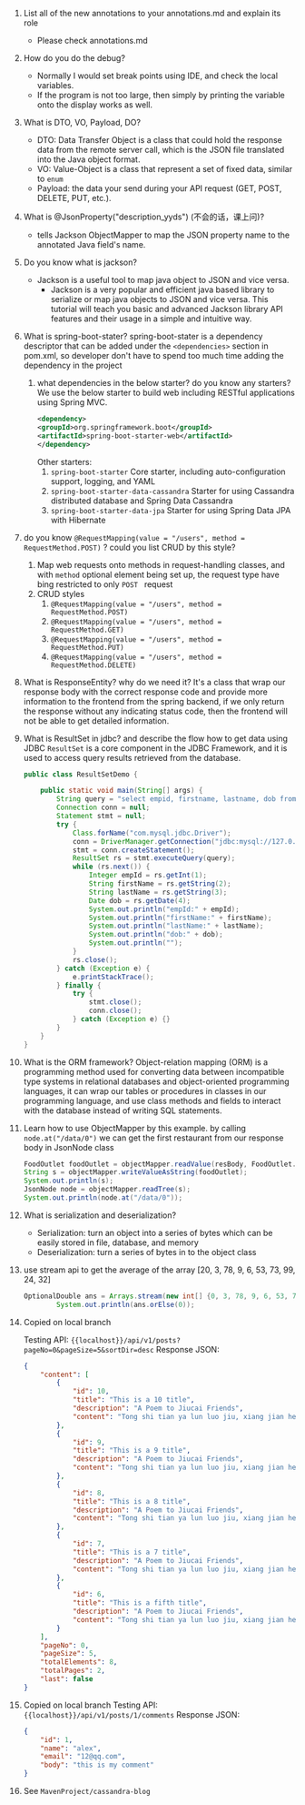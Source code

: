 1.  List all of the new annotations to your annotations.md and explain its role
    * Please check annotations.md
2.  How do you do the debug?
    * Normally I would set break points using IDE, and check the local variables.
    * If the program is not too large, then simply by printing the variable onto the display works as well.
3.  What is DTO, VO, Payload, DO?
    * DTO: Data Transfer Object is a class that could hold the response data from the remote server call, 
      which is the JSON file translated into the Java object format.
    * VO: Value-Object is a class that represent a set of fixed data, similar to `enum`
    * Payload: the data your send during your API request (GET, POST, DELETE, PUT, etc.).
4.  What is @JsonProperty("description_yyds") (不会的话，课上问)?
    * tells Jackson ObjectMapper to map the JSON property name to the annotated Java field's name.
5.  Do you know what is jackson?
    * Jackson is a useful tool to map java object to JSON and vice versa.
       * Jackson is a very popular and efficient java based library to serialize or map java objects to JSON 
         and vice versa. This tutorial will teach you basic and advanced Jackson library API features and their usage 
         in a simple and intuitive way.
6.  What is spring-boot-stater?
    spring-boot-stater is a dependency descriptor that can be added under the `<dependencies>` section in pom.xml, so
    developer don't have to spend too much time adding the dependency in the project
    1. what dependencies in the below starter? do you know any starters?
        We use the below starter to build web including RESTful applications using Spring MVC.
        ```xml
       <dependency>
       <groupId>org.springframework.boot</groupId>
       <artifactId>spring-boot-starter-web</artifactId>
       </dependency>
       ```
       Other starters:
       1. `spring-boot-starter` Core starter, including auto-configuration support, logging, and YAML
       2. `spring-boot-starter-data-cassandra` Starter for using Cassandra distributed database and Spring Data Cassandra
       3. `spring-boot-starter-data-jpa` Starter for using Spring Data JPA with Hibernate
7. do you know `@RequestMapping(value = "/users", method = RequestMethod.POST)` ? could you list CRUD by this style?
   1. Map web requests onto methods in request-handling classes, and with `method` optional element being set up, the 
      request type have bing restricted to only `POST ` request
   2. CRUD styles
      1. `@RequestMapping(value = "/users", method = RequestMethod.POST)`
      2. `@RequestMapping(value = "/users", method = RequestMethod.GET)`
      3. `@RequestMapping(value = "/users", method = RequestMethod.PUT)`
      4. `@RequestMapping(value = "/users", method = RequestMethod.DELETE)`
8.  What is ResponseEntity? why do we need it?
    It's a class that wrap our response body with the correct response code and provide more information to the frontend
    from the spring backend, if we only return the response without any indicating status code, then the frontend will
    not be able to get detailed information.
9.  What is ResultSet in jdbc? and describe the flow how to get data using JDBC
    `ResultSet` is a core component in the JDBC Framework, and it is used to access query results retrieved from the 
    database.
    ```java
    public class ResultSetDemo {
    
    	public static void main(String[] args) {
    		String query = "select empid, firstname, lastname, dob from tblemployee";
    		Connection conn = null;
    		Statement stmt = null;
    		try {
    			Class.forName("com.mysql.jdbc.Driver");
    			conn = DriverManager.getConnection("jdbc:mysql://127.0.0.1:3306/empdb", "root", "root");
    			stmt = conn.createStatement();
    			ResultSet rs = stmt.executeQuery(query);
    			while (rs.next()) {
    				Integer empId = rs.getInt(1);
    				String firstName = rs.getString(2);
    				String lastName = rs.getString(3);
    				Date dob = rs.getDate(4);
    				System.out.println("empId:" + empId);
    				System.out.println("firstName:" + firstName);
    				System.out.println("lastName:" + lastName);
    				System.out.println("dob:" + dob);
    				System.out.println("");
    			}
    			rs.close();
    		} catch (Exception e) {
    			e.printStackTrace();
    		} finally {
    			try {
    				stmt.close();
    				conn.close();
    			} catch (Exception e) {}
    		}
    	}
    }
    ```
10. What is the ORM framework?
    Object-relation mapping (ORM) is a programming method used for converting data between incompatible type systems 
    in relational databases and object-oriented programming languages, it can wrap our tables or procedures in classes
    in our programming language, and use class methods and fields to interact with the database instead of writing 
    SQL statements.
11. Learn how to use ObjectMapper by this example.
    by calling `node.at("/data/0")` we can get the first restaurant from our response body in JsonNode class
    ```java
    FoodOutlet foodOutlet = objectMapper.readValue(resBody, FoodOutlet.class);
    String s = objectMapper.writeValueAsString(foodOutlet);
    System.out.println(s);
    JsonNode node = objectMapper.readTree(s);
    System.out.println(node.at("/data/0"));
    ```
12. What is serialization and deserialization?
    * Serialization: turn an object into a series of bytes which can be easily stored in file, database, and memory
    * Deserialization: turn a series of bytes in to the object class
13. use stream api to get the average of the array [20, 3, 78, 9, 6, 53, 73, 99, 24, 32]
    ```java
    OptionalDouble ans = Arrays.stream(new int[] {0, 3, 78, 9, 6, 53, 73, 99, 24, 32}).average();
            System.out.println(ans.orElse(0));
    ```
14. Copied on local branch
 
    Testing API: `{{localhost}}/api/v1/posts?pageNo=0&pageSize=5&sortDir=desc`
    Response JSON: 
    ```json
    {
        "content": [
            {
                "id": 10,
                "title": "This is a 10 title",
                "description": "A Poem to Jiucai Friends",
                "content": "Tong shi tian ya lun luo jiu, xiang jian he bi ceng xiang shi"
            },
            {
                "id": 9,
                "title": "This is a 9 title",
                "description": "A Poem to Jiucai Friends",
                "content": "Tong shi tian ya lun luo jiu, xiang jian he bi ceng xiang shi"
            },
            {
                "id": 8,
                "title": "This is a 8 title",
                "description": "A Poem to Jiucai Friends",
                "content": "Tong shi tian ya lun luo jiu, xiang jian he bi ceng xiang shi"
            },
            {
                "id": 7,
                "title": "This is a 7 title",
                "description": "A Poem to Jiucai Friends",
                "content": "Tong shi tian ya lun luo jiu, xiang jian he bi ceng xiang shi"
            },
            {
                "id": 6,
                "title": "This is a fifth title",
                "description": "A Poem to Jiucai Friends",
                "content": "Tong shi tian ya lun luo jiu, xiang jian he bi ceng xiang shi"
            }
        ],
        "pageNo": 0,
        "pageSize": 5,
        "totalElements": 8,
        "totalPages": 2,
        "last": false
    }
    ```
15. Copied on local branch
    Testing API: `{{localhost}}/api/v1/posts/1/comments`
    Response JSON:
    ```json
    {
        "id": 1,
        "name": "alex",
        "email": "12@qq.com",
        "body": "this is my comment"
    }
    ```
16. See `MavenProject/cassandra-blog`